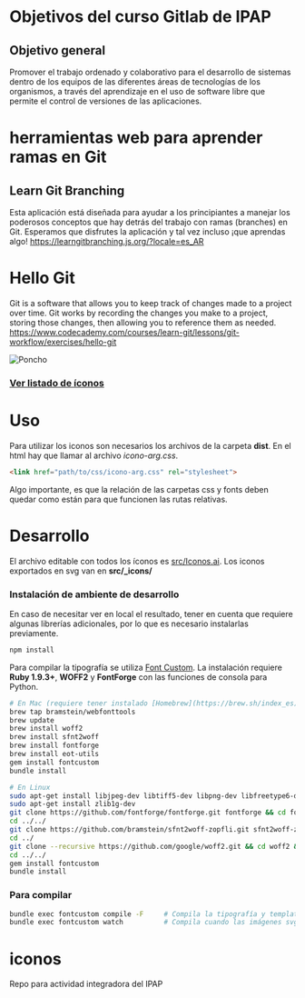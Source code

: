 
# Objetivos del curso Gitlab de IPAP
## Objetivo general
Promover el trabajo ordenado y colaborativo para el desarrollo de sistemas dentro de los equipos de
las diferentes áreas de tecnologías de los organismos, a través del aprendizaje en el uso de software
libre que permite el control de versiones de las aplicaciones.
# herramientas web para aprender ramas en Git
## Learn Git Branching
Esta aplicación está diseñada para ayudar a los principiantes a manejar los poderosos conceptos que hay detrás del trabajo con ramas (branches) en Git. Esperamos que disfrutes la aplicación y tal vez incluso ¡que aprendas algo!
https://learngitbranching.js.org/?locale=es_AR

# Hello Git
Git is a software that allows you to keep track of changes made to a project over time. Git works by recording the changes you make to a project, storing those changes, then allowing you to reference them as needed.
https://www.codecademy.com/courses/learn-git/lessons/git-workflow/exercises/hello-git

![Poncho](docs/node_modules/ar-poncho/img/poncho.gif)

### [Ver listado de íconos](//argob.github.io/iconos)

# Uso

Para utilizar los iconos son necesarios los archivos de la carpeta **dist**.
En el html hay que llamar al archivo *icono-arg.css*.

```html
<link href="path/to/css/icono-arg.css" rel="stylesheet">
```

Algo importante, es que la relación de las carpetas css y fonts deben quedar como están para que funcionen las rutas relativas.

# Desarrollo

El archivo editable con todos los íconos es [src/Iconos.ai](src/Iconos.ai).
Los iconos exportados en svg van en **src/_icons/**

### Instalación de ambiente de desarrollo

En caso de necesitar ver en local el resultado, tener en cuenta que requiere algunas librerías adicionales, por lo que es necesario instalarlas previamente.

```sh
npm install
```

Para compilar la tipografía se utiliza [Font Custom](https://github.com/FontCustom/fontcustom). 
La instalación requiere **Ruby 1.9.3+**, **WOFF2** y **FontForge** con las funciones de consola para Python.

```sh
# En Mac (requiere tener instalado [Homebrew](https://brew.sh/index_es)
brew tap bramstein/webfonttools
brew update
brew install woff2
brew install sfnt2woff
brew install fontforge
brew install eot-utils
gem install fontcustom
bundle install

# En Linux
sudo apt-get install libjpeg-dev libtiff5-dev libpng-dev libfreetype6-dev libgif-dev libgtk-3-dev libxml2-dev libpango1.0-dev libcairo2-dev libspiro-dev python3-dev ninja-build cmake build-essential gettext
sudo apt-get install zlib1g-dev
git clone https://github.com/fontforge/fontforge.git fontforge && cd fontforge && mkdir build && cd build && cmake -GNinja .. && ninja && ninja install
cd ../../
git clone https://github.com/bramstein/sfnt2woff-zopfli.git sfnt2woff-zopfli && cd sfnt2woff-zopfli && make && mv sfnt2woff-zopfli /usr/local/bin/sfnt2woff
cd ../
git clone --recursive https://github.com/google/woff2.git && cd woff2 && make clean all && sudo mv woff2_compress /usr/local/bin/ && sudo mv woff2_decompress /usr/local/bin/
cd ../../
gem install fontcustom
bundle install
```

### Para compilar

```sh
bundle exec fontcustom compile -F     # Compila la tipografía y templates
bundle exec fontcustom watch          # Compila cuando las imágenes svg se cambian / agregan / eliminan
```

# iconos
Repo para actividad integradora del IPAP

